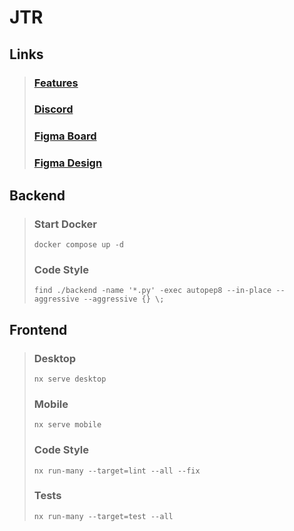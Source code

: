 # JTR

## Links

> ### [Features](https://docs.google.com/spreadsheets/d/10Gu1W1oneQ2A-ih0kCsrcmxa8moMoT5rzW0wpC1XRe8)
> ### [Discord](https://discord.gg/5KMNsKepyQ)
> ### [Figma Board](https://www.figma.com/board/NvKA4mQB6gzAeDLYAsA7Ro/JTR-Planning)
> ### [Figma Design](https://www.figma.com/design/022MCGgaBDg0bsG4OOfdj0/Jugger-Turniere-Ranglisten)

## Backend
>
> ### Start Docker
> `docker compose up -d`
>
> ### Code Style
> `find ./backend -name '*.py' -exec autopep8 --in-place --aggressive --aggressive {} \;`

## Frontend
>
> ### Desktop
> `nx serve desktop`
>
> ### Mobile
> `nx serve mobile`
>
> ### Code Style
> `nx run-many --target=lint --all --fix`
>
> ### Tests
> `nx run-many --target=test --all`
